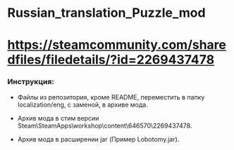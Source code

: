 # Russian_translation_Puzzle_mod

# https://steamcommunity.com/sharedfiles/filedetails/?id=2269437478

### Инструкция:

- Файлы из репозитория, кроме README, переместить в папку localization/eng, с заменой, в архиве мода.

- Архив мода в стим версии Steam\SteamApps\workshop\content\646570\2269437478.

- Архив мода в расширении jar (Пример Lobotomy.jar). 

